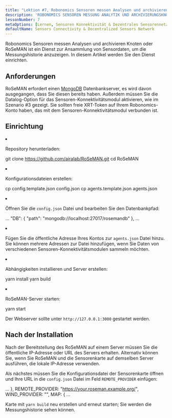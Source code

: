 ```yaml
---
title: "Lektion #7, Robonomics Sensoren messen Analysen und archivieren Knoten"
description: 'ROBONOMICS SENSOREN MESSUNG ANALYTIK UND ARCHIVIERUNGSKNOTEN'
lessonNumber: 7
metaOptions: [Lernen, Sensoren Konnektivität & Dezentrales Sensorennetzwerk]
defaultName: Sensors Connectivity & Decentralized Sensors Network
---
```


Robonomics Sensoren messen Analysen und archivieren Knoten oder RoSeMAN ist ein Dienst zur Ansammlung von Sensordaten, um die Messungshistorie anzuzeigen. In diesem Artikel werden Sie den Dienst einrichten.

## Anforderungen

RoSeMAN erfordert einen [MongoDB](https://www.mongodb.com/docs/manual/introduction/) Datenbankserver, es wird davon ausgegangen, dass Sie diesen bereits haben. Außerdem müssen Sie die Datalog-Option für das Sensoren-Konnektivitätsmodul aktivieren, wie im Szenario #3 gezeigt. Sie sollten freie XRT-Token auf Ihrem Robonomics-Konto haben, das mit dem Sensoren-Konnektivitätsmodul verbunden ist. 


## Einrichtung

<List type="numbers">

<li>

Repository herunterladen:

<LessonCodeWrapper codeClass="big-code" language="bash">git clone https://github.com/airalab/RoSeMAN.git
cd RoSeMAN</LessonCodeWrapper>

</li>


<li>

Konfigurationsdateien erstellen:

<LessonCodeWrapper codeClass="big-code" language="bash">cp config.template.json config.json
cp agents.template.json agents.json</LessonCodeWrapper>

</li>

<li>

Öffnen Sie die `config.json` Datei und bearbeiten Sie den Datenbankpfad:

<LessonCodeWrapper codeClass="big-code" language="json">...
  "DB": {
    "path": "mongodb://localhost:27017/rosemandb"
  },
...</LessonCodeWrapper>

</li>


<li>

Fügen Sie die öffentliche Adresse Ihres Kontos zur `agents.json` Datei hinzu. Sie können mehrere Adressen zur Datei hinzufügen, wenn Sie Daten von verschiedenen Sensoren-Konnektivitätsmodulen sammeln möchten.

</li>


<li>

Abhängigkeiten installieren und Server erstellen:

<LessonCodeWrapper language="bash">yarn install
yarn build</LessonCodeWrapper>

</li>


<li>

RoSeMAN-Server starten:

<LessonCodeWrapper language="bash">yarn start</LessonCodeWrapper>

Der Webserver sollte unter `http://127.0.0.1:3000` gestartet werden.

</li>

</List>

## Nach der Installation

Nach der Bereitstellung des RoSeMAN auf einem Server müssen Sie die öffentliche IP-Adresse oder URL des Servers erhalten. Alternativ können Sie, wenn Sie RoSeMAN und die Sensorenkarte auf demselben Server ausführen, die lokale IP-Adresse verwenden.

Als nächstes müssen Sie die Konfigurationsdatei der Sensorenkarte öffnen und Ihre URL in die `config.json` Datei im Feld `REMOTE_PROVIDER` einfügen:


<LessonCodeWrapper codeClass="big-code" language="json">...
  },
  REMOTE_PROVIDER: "https://your.roseman.example.org/",
  WIND_PROVIDER: "",
  MAP: {
...</LessonCodeWrapper>

Karte mit `yarn build` neu erstellen und erneut starten; Sie werden die Messungshistorie sehen können.